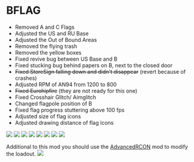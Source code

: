# BFLAG
 - Removed A and C Flags 
 - Adjusted the US and RU Base
 - Adjusted the Out of Bound Areas
 - Removed the flying trash
 - Removed the yellow boxes
 - Fixed revive bug between US Base and B
 - Fixed stucking bug behind papers on B, next to the closed door
 - ~~Fixed StoreSign falling down and didn't disappear~~ (revert because of crashes)
 - Adjusted RPM of AN94 from 1200 to 800
 - ~~Fixed Eurohipfire~~ (they are not ready for this one)
 - Fixed Crosshair Glitch/ Aimglitch
 - Changed flagpole position of B
 - Fixed flag progress stuttering above 100 fps
 - Adjusted size of flag icons
 - Adjusted drawing distance of flag icons
<img src="https://image.prntscr.com/image/DBfR_GJvQxed19RqMs4z6g.jpeg"/>
<img src="https://image.prntscr.com/image/3yCdQ2aeS5CnmYn8H4G4vQ.jpeg"/>
<img src="https://image.prntscr.com/image/tnw4MY8nTsGbCnJLUq1AwQ.jpeg"/>
<img src="https://image.prntscr.com/image/aVqfYaQnRGS0wlNC_4PAQQ.jpeg"/>
<img src="https://image.prntscr.com/image/Uejre28aQRu895ypNV_Z1g.jpeg"/>
<img src="https://image.prntscr.com/image/duYbpnPpTKCyrhNLj66brw.jpeg"/>
<img src="https://image.prntscr.com/image/3FN4uThXRqSm_Y8mkU9HIg.jpeg"/>
<img src="https://image.prntscr.com/image/ziO21E-LRM_MyjqBGDPZgg.jpeg"/>

Additional to this mod you should use the <a href="https://github.com/FlashHit/AdvancedRCON">AdvancedRCON</a> mod to modify the loadout.
<img src="https://image.prntscr.com/image/j-6JaIkQTvSiDdtrz7qCEw.jpeg"/>
